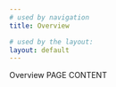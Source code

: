 ```yaml
---
# used by navigation
title: Overview

# used by the layout:
layout: default
---
```


Overview PAGE CONTENT
